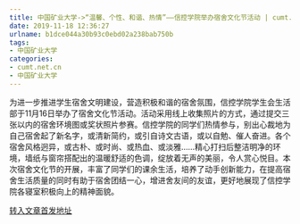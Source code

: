 ```yaml
---
title: 中国矿业大学->“温馨、个性、和谐、热情”——信控学院举办宿舍文化节活动 | cumt.net.cn
date: 2019-11-18 12:36:27
urlname: b1dce044a30b93c0ebd02a238bab750b
tags: 
- 中国矿业大学
categories:
- cumt.net.cn
- 中国矿业大学
---
```

为进一步推进学生宿舍文明建设，营造积极和谐的宿舍氛围，信控学院学生会生活部于11月16日举办了宿舍文化节活动。活动采用线上收集照片的方式，通过提交三张以内的宿舍环境图或奖状照片参赛。信控学院的同学们热情参与，别出心裁地为自己宿舍起了新名字，或清新简约，或引自诗文古语，或以自勉、催人奋进。各个宿舍风格迥异，或古朴、或时尚、或热血、或淡雅……精心打扫后整洁明净的环境，墙纸与窗帘搭配出的温暖舒适的色调，绽放着无声的美丽，令人赏心悦目。本次宿舍文化节的开展，丰富了同学们的课余生活，培养了动手创新能力，在提高宿舍生活质量的同时有助于宿舍团结一心，增进舍友间的友谊，更好地展现了信控学院各寝室积极向上的精神面貌。



[转入文章首发地址](http://xwzx.cumt.edu.cn/64/50/c523a549968/page.htm)